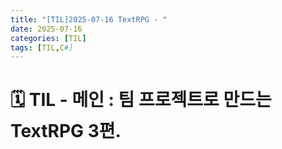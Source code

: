 ```yaml
---
title: "[TIL]2025-07-16 TextRPG - "
date: 2025-07-16
categories: [TIL]
tags: [TIL,C#]
---
```

# 🗓️ TIL - 메인 : 팀 프로젝트로 만드는 TextRPG 3편.  

